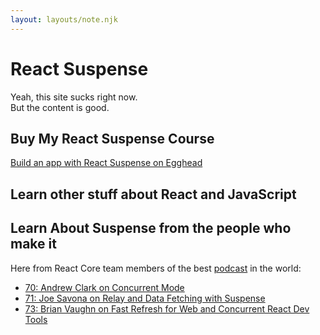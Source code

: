 ```yaml
---
layout: layouts/note.njk
---
```


# React Suspense

Yeah, this site sucks right now.  
But the content is good.

## Buy My React Suspense Course

[Build an app with React Suspense on Egghead](https://egghead.io/courses/build-an-app-with-suspense-hooks-and-context)

## Learn other stuff about React and JavaScript

<script async data-uid="b3af526942" src="https://chantastic.ck.page/b3af526942/index.js"></script>

## Learn About Suspense from the people who make it

Here from React Core team members of the best [podcast](https://reactpodcast.com) in the world:

- [70: Andrew Clark on Concurrent Mode](https://reactpodcast.com/70)
- [71: Joe Savona on Relay and Data Fetching with Suspense](https://reactpodcast.com/71)
- [73: Brian Vaughn on Fast Refresh for Web and Concurrent React Dev Tools](https://reactpodcast.com/73)
